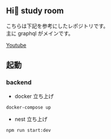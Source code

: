 ## Hi👋 study room

こちらは下記を参考にしたレポジトリです。<br />
主に graphql がメインです。

[Youtube](https://www.youtube.com/watch?v=xPmUKBrZL74)

## 起動

### backend

- docker 立ち上げ

```
docker-compose up
```

- nest 立ち上げ

```
npm run start:dev
```

